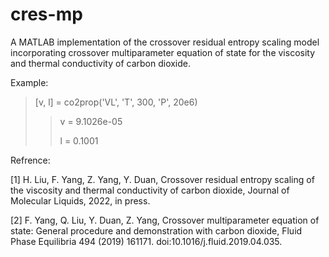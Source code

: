 # cres-mp
A MATLAB implementation of the crossover residual entropy scaling model incorporating crossover multiparameter equation of state for the viscosity and thermal conductivity of carbon dioxide.

Example:
> [v, l] = co2prop('VL', 'T', 300, 'P', 20e6)
>
>> v = 9.1026e-05
>>   
>> l = 0.1001

Refrence:

[1] H. Liu, F. Yang, Z. Yang, Y. Duan, Crossover residual entropy scaling of the viscosity and thermal conductivity of carbon dioxide, Journal of Molecular Liquids, 2022, in press.

[2] F. Yang, Q. Liu, Y. Duan, Z. Yang, Crossover multiparameter equation of state: General procedure and demonstration with carbon dioxide, Fluid Phase Equilibria 494 (2019) 161171. doi:10.1016/j.fluid.2019.04.035.
